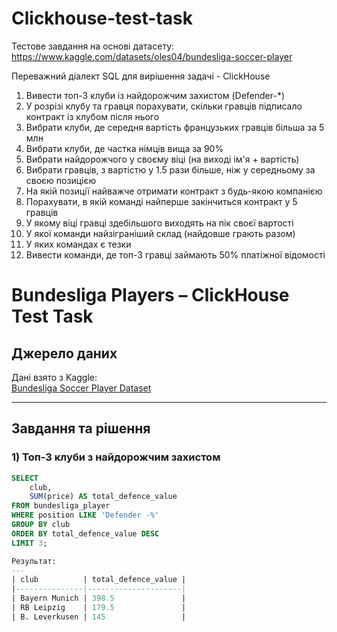 # Clickhouse-test-task
Тестове завдання на основі датасету:  https://www.kaggle.com/datasets/oles04/bundesliga-soccer-player

Переважний діалект SQL для вирішення задачі - ClickHouse

1) Вивести топ-3 клуби із найдорожчим захистом (Defender-*)
2) У розрізі клубу та гравця порахувати, скільки гравців підписало контракт із клубом після нього
3) Вибрати клуби, де середня вартість французьких гравців більша за 5 млн
4) Вибрати клуби, де частка німців вища за 90%
5) Вибрати найдорожчого у своєму віці (на виході ім'я + вартість)
6) Вибрати гравців, з вартістю у 1.5 рази більше, ніж у середньому за своєю позицією
7) На якій позиції найважче отримати контракт з будь-якою компанією
8) Порахувати, в якій команді найперше закінчиться контракт у 5 гравців
9) У якому віці гравці здебільшого виходять на пік своєї вартості
10) У якої команди найзіграніший склад (найдовше грають разом)
11) У яких командах є тезки
12) Вивести команди, де топ-3 гравці займають 50% платіжної відомості


# Bundesliga Players – ClickHouse Test Task

## Джерело даних
Дані взято з Kaggle:  
[Bundesliga Soccer Player Dataset](https://www.kaggle.com/datasets/oles04/bundesliga-soccer-player)

---

##  Завдання та рішення

### 1) Топ-3 клуби з найдорожчим захистом
```sql
SELECT 
    club,
    SUM(price) AS total_defence_value
FROM bundesliga_player
WHERE position LIKE 'Defender -%'
GROUP BY club
ORDER BY total_defence_value DESC
LIMIT 3;

Результат:
---
| club          | total_defence_value |
|---------------|---------------------|
| Bayern Munich | 398.5               |
| RB Leipzig    | 179.5               |
| B. Leverkusen | 145                 |

